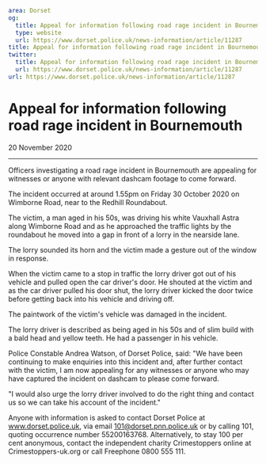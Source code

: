 ```yaml
area: Dorset
og:
  title: Appeal for information following road rage incident in Bournemouth
  type: website
  url: https://www.dorset.police.uk/news-information/article/11287
title: Appeal for information following road rage incident in Bournemouth |
twitter:
  title: Appeal for information following road rage incident in Bournemouth
  url: https://www.dorset.police.uk/news-information/article/11287
url: https://www.dorset.police.uk/news-information/article/11287
```

# Appeal for information following road rage incident in Bournemouth

20 November 2020

* * *

Officers investigating a road rage incident in Bournemouth are appealing for witnesses or anyone with relevant dashcam footage to come forward.

The incident occurred at around 1.55pm on Friday 30 October 2020 on Wimborne Road, near to the Redhill Roundabout.

The victim, a man aged in his 50s, was driving his white Vauxhall Astra along Wimborne Road and as he approached the traffic lights by the roundabout he moved into a gap in front of a lorry in the nearside lane.

The lorry sounded its horn and the victim made a gesture out of the window in response.

When the victim came to a stop in traffic the lorry driver got out of his vehicle and pulled open the car driver's door. He shouted at the victim and as the car driver pulled his door shut, the lorry driver kicked the door twice before getting back into his vehicle and driving off.

The paintwork of the victim's vehicle was damaged in the incident.

The lorry driver is described as being aged in his 50s and of slim build with a bald head and yellow teeth. He had a passenger in his vehicle.

Police Constable Andrea Watson, of Dorset Police, said: "We have been continuing to make enquiries into this incident and, after further contact with the victim, I am now appealing for any witnesses or anyone who may have captured the incident on dashcam to please come forward.

"I would also urge the lorry driver involved to do the right thing and contact us so we can take his account of the incident."

Anyone with information is asked to contact Dorset Police at www.dorset.police.uk, via email 101@dorset.pnn.police.uk or by calling 101, quoting occurrence number 55200163768. Alternatively, to stay 100 per cent anonymous, contact the independent charity Crimestoppers online at Crimestoppers-uk.org or call Freephone 0800 555 111.
